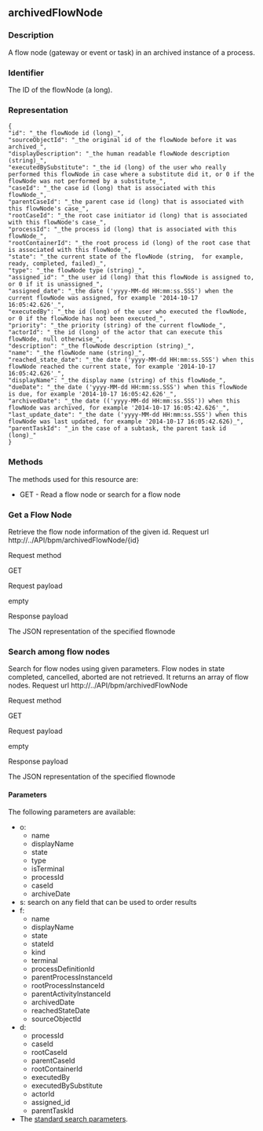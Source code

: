 ## archivedFlowNode

### Description

A flow node (gateway or event or task) in an archived instance of a process.

### Identifier

The ID of the flowNode (a long).

### Representation

    {
    "id": "_the flowNode id (long)_",  
    "sourceObjectId": "_the original id of the flowNode before it was archived_",
    "displayDescription": "_the human readable flowNode description (string)_", 
    "executedBySubstitute": "_the id (long) of the user who really performed this flowNode in case where a substitute did it, or 0 if the flowNode was not performed by a substitute_", 
    "caseId": "_the case id (long) that is associated with this flowNode_", 
    "parentCaseId": "_the parent case id (long) that is associated with this flowNode's case_", 
    "rootCaseId": "_the root case initiator id (long) that is associated with this flowNode's case_", 
    "processId": "_the process id (long) that is associated with this flowNode_", 
    "rootContainerId": "_the root process id (long) of the root case that is associated with this flowNode_", 
    "state": "_the current state of the flowNode (string,  for example, ready, completed, failed)_", 
    "type": "_the flowNode type (string)_", 
    "assigned_id": "_the user id (long) that this flowNode is assigned to, or 0 if it is unassigned_", 
    "assigned_date": "_the date ('yyyy-MM-dd HH:mm:ss.SSS') when the current flowNode was assigned, for example '2014-10-17 16:05:42.626'_", 
    "executedBy": "_the id (long) of the user who executed the flowNode, or 0 if the flowNode has not been executed_",
    "priority": "_the priority (string) of the current flowNode_", 
    "actorId": "_the id (long) of the actor that can execute this flowNode, null otherwise_", 
    "description": "_the flowNode description (string)_", 
    "name": "_the flowNode name (string)_", 
    "reached_state_date": "_the date ('yyyy-MM-dd HH:mm:ss.SSS') when this flowNode reached the current state, for example '2014-10-17 16:05:42.626'_", 
    "displayName": "_the display name (string) of this flowNode_", 
    "dueDate": "_the date ('yyyy-MM-dd HH:mm:ss.SSS') when this flowNode is due, for example '2014-10-17 16:05:42.626'_", 
    "archivedDate": "_the date (('yyyy-MM-dd HH:mm:ss.SSS')) when this flowNode was archived, for example '2014-10-17 16:05:42.626'_",
    "last_update_date": "_the date ('yyyy-MM-dd HH:mm:ss.SSS') when this flowNode was last updated, for example '2014-10-17 16:05:42.626)_", 
    "parentTaskId": "_in the case of a subtask, the parent task id (long)_" 
    }
    

### Methods

The methods used for this resource are:

* GET - Read a flow node or search for a flow node

### Get a Flow Node

Retrieve the flow node information of the given id.
Request url
http://../API/bpm/archivedFlowNode/{id}

Request method

GET

Request payload

empty

Response payload

The JSON representation of the specified flownode

### Search among flow nodes

Search for flow nodes using given parameters. Flow nodes in state completed, cancelled, aborted are not retrieved. It returns an array of flow nodes.
Request url
http://../API/bpm/archivedFlowNode

Request method

GET

Request payload

empty

Response payload

The JSON representation of the specified flownode

#### Parameters

The following parameters are available:

* o: 
  * name
  * displayName
  * state
  * type
  * isTerminal
  * processId
  * caseId
  * archiveDate
* s: search on any field that can be used to order results
* f: 
  * name
  * displayName
  * state
  * stateId
  * kind
  * terminal
  * processDefinitionId
  * parentProcessInstanceId
  * rootProcessInstanceId
  * parentActivityInstanceId
  * archivedDate
  * reachedStateDate
  * sourceObjectId
* d:
  * processId
  * caseId
  * rootCaseId
  * parentCaseId
  * rootContainerId
  * executedBy
  * executedBySubstitute
  * actorId
  * assigned\_id
  * parentTaskId
* The [standard search parameters](rest-api-overview.md#standard_search_params).